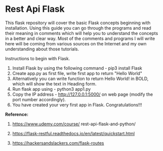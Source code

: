 # Rest Api Flask

This flask repository will cover the basic Flask concepts beginning with installation. Using this guide you can go through the programs and read their meaning in comments which will help you to understand the concepts in a better and clear way. Most of the comments and programs I will write here will be coming from various sources on the Internet and my own understanding about those tutorials.

Instructions to begin with Flask.

1. Install Flask by using the following command - pip3 install Flask
2. Create app.py as first file, write first app to return "Hello World"
3. Alternatively you can write function to return Hello World! in BOLD, which will show the text in Heading form.
4. Run flask app using - python3 app1.py
5. Copy the IP address - http://127.0.0.1:5000/ on web page (modify the port number accordingly).
6. You have created your very first app in Flask. Congratulations!!!


<strong>Reference:</strong>
1. https://www.udemy.com/course/
rest-api-flask-and-python/

2. https://flask-restful.readthedocs.io/en/latest/quickstart.html
3. https://hackersandslackers.com/flask-routes
